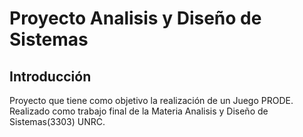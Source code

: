 ﻿# Proyecto Analisis y Diseño de Sistemas
## Introducción
Proyecto que tiene como objetivo la realización de un Juego PRODE.
Realizado como trabajo final de la Materia Analisis y Diseño de Sistemas(3303) UNRC.
